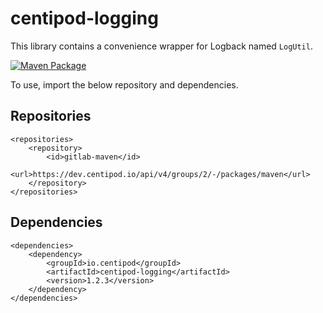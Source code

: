 # centipod-logging

This library contains a convenience wrapper for Logback named `LogUtil`.

[![Maven Package](https://github.com/centipod/centipod-logging/actions/workflows/maven-publish.yml/badge.svg)](https://github.com/centipod/centipod-logging/actions/workflows/maven-publish.yml)

To use, import the below repository and dependencies.

## Repositories

```
<repositories>
    <repository>
        <id>gitlab-maven</id>
        <url>https://dev.centipod.io/api/v4/groups/2/-/packages/maven</url>
    </repository>
</repositories>
```

## Dependencies

```
<dependencies>
    <dependency>
        <groupId>io.centipod</groupId>
        <artifactId>centipod-logging</artifactId>
        <version>1.2.3</version>
    </dependency>
</dependencies>
```
